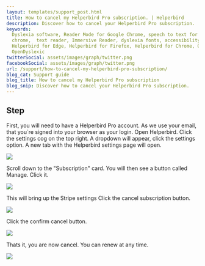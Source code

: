 ```yaml
---
layout: templates/support_post.html
title: How to cancel my Helperbird Pro subscription. | Helperbird
description: Discover how to cancel your Helperbird Pro subscription.
keywords:
  Dyslexia software, Reader Mode for Google Chrome, speech to text for chrome, Text to speech for
  chrome,  text reader, Immersive Reader, dyslexia fonts, accessibility software, dyslexia software,
  Helperbird for Edge, Helperbird for Firefox, Helperbird for Chrome, Opendyslexic for Chrome,
  OpenDyslexic
twitterSocial: assets/images/graph/twitter.png
facebookSocial: assets/images/graph/twitter.png
url: /support/how-to-cancel-my-helperbird-pro-subscription/
blog_cat: Support guide
blog_title: How to cancel my Helperbird Pro subscription
blog_snip: Discover how to cancel your Helperbird Pro subscription.
---
```


## Step

First, you will need to have a Helperbird Pro account. As we use your email, that you\`re signed
into your browser as your login. Open Helperbird. Click the settings cog on the top right. A
dropdown will appear, click the settings option. A new tab with the Helperbird settings page will
open.

![](/assets/images/guide/cancel/open-settings-cog-click-settings.png)

Scroll down to the "Subscription" card. You will then see a button called Manage. Click it.

![](/assets/images/guide/cancel/click-manage.png)

This will bring up the Stripe settings Click the cancel subscription button.

![](/assets/images/guide/cancel/click-cancel.png)

Click the confirm cancel button.

![](/assets/images/guide/cancel/confirm-with-cancel-button.png)

Thats it, you are now cancel. You can renew at any time.

![](/assets/images/guide/cancel/you-are-now-cancel.png)
